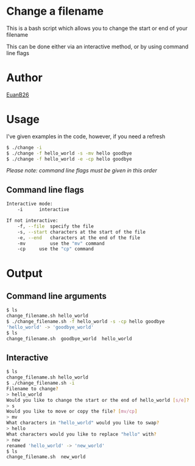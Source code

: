 # Change a filename
This is a bash script which allows you to change the start or end of your filename

This can be done either via an interactive method, or by using command line flags

# Author
[EuanB26](https://github.com/EuanB26)

# Usage
I've given examples in the code, however, if you need a refresh
```bash
$ ./change -i
$ ./change -f hello_world -s -mv hello goodbye
$ ./change -f hello_world -e -cp hello goodbye
```
*Please note: command line flags must be given in this order*

## Command line flags
```sh
Interactive mode:
	-i 		interactive

If not interactive:
	-f, --file	specify the file
	-s, --start	characters at the start of the file
	-e, --end 	characters at the end of the file
	-mv 		use the "mv" command
	-cp		use the "cp" command
```

# Output
## Command line arguments
```sh
$ ls
change_filename.sh hello_world
$ ./change_filename.sh -f hello_world -s -cp hello goodbye
'hello_world' -> 'goodbye_world'
$ ls
change_filename.sh  goodbye_world  hello_world
```
## Interactive
```sh
$ ls
change_filename.sh hello_world
$ ./change_filename.sh -i       
Filename to change? 
> hello_world
Would you like to change the start or the end of hello_world [s/e]? 
> s
Would you like to move or copy the file? [mv/cp]
> mv
What characters in "hello_world" would you like to swap? 
> hello
What characters would you like to replace "hello" with? 
> new
renamed 'hello_world' -> 'new_world'
$ ls
change_filename.sh  new_world
```
